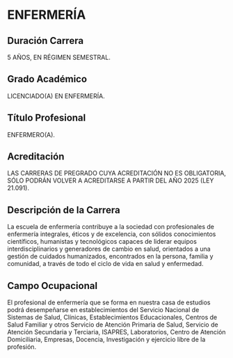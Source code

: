 # ENFERMERÍA

## Duración Carrera
5 AÑOS, EN RÉGIMEN SEMESTRAL.

## Grado Académico
LICENCIADO(A) EN ENFERMERÍA.

## Título Profesional
ENFERMERO(A).

## Acreditación
LAS CARRERAS DE PREGRADO CUYA ACREDITACIÓN NO ES OBLIGATORIA, SÓLO PODRÁN VOLVER A ACREDITARSE A PARTIR DEL AÑO 2025 (LEY 21.091).

## Descripción de la Carrera
La escuela de enfermería contribuye a la sociedad con profesionales de enfermería integrales, éticos y de excelencia, con sólidos conocimientos científicos, humanistas y tecnológicos capaces de liderar equipos interdisciplinarios y generadores de cambio en salud, orientados a una gestión de cuidados humanizados, encontrados en la persona, familia y comunidad, a través de todo el ciclo de vida en salud y enfermedad.

## Campo Ocupacional
El profesional de enfermería que se forma en nuestra casa de estudios podrá desempeñarse en establecimientos del Servicio Nacional de Sistemas de Salud, Clínicas, Establecimientos Educacionales, Centros de Salud Familiar y otros Servicio de Atención Primaria de Salud, Servicio de Atención Secundaria y Terciaria, ISAPRES, Laboratorios, Centro de Atención Domiciliaria, Empresas, Docencia, Investigación y ejercicio libre de la profesión.
